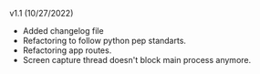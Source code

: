 v1.1 (10/27/2022)
- Added changelog file
- Refactoring to follow python pep standarts.
- Refactoring app routes.
- Screen capture thread doesn't block main process anymore.